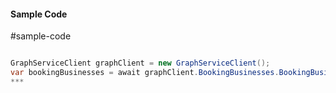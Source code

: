 #### Sample Code
#sample-code 

```C#

GraphServiceClient graphClient = new GraphServiceClient();
var bookingBusinesses = await graphClient.BookingBusinesses.BookingBusinesses.Request().GetAsync();
*** 

```